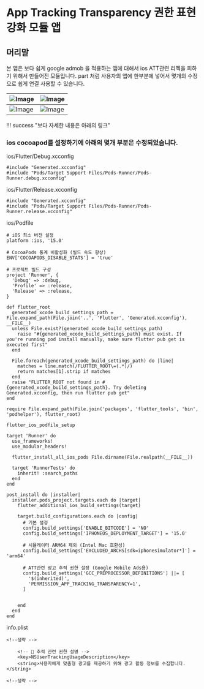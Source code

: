 # App Tracking Transparency 권한 표현 강화 모듈 앱

## 머리말 

본 앱은 보다 쉽게 google admob 을 적용하는 앱에 대해서 ios ATT관련 리젝을 피하기 위해서 만들어진 모듈입니다. 
part 처럼 사용자의 앱에 한부분에 넣어서 몇개의 수정으로 쉽게 연결 사용할 수 있습니다. 

| ![Image](https://github.com/user-attachments/assets/16108d2c-b961-4a3d-bc5c-8b331a768d6f) | ![Image](https://github.com/user-attachments/assets/ace8eee2-e8bd-451b-9c80-a1d0ededfb59)|
| --- | --- |
| ![Image](https://github.com/user-attachments/assets/f32955d1-b574-4e27-9852-8ec6f16368e0) | ![Image](https://github.com/user-attachments/assets/56d50f1b-cb26-41a0-a8ac-d3a562cedf08)|


!!! success "보다 자세한 내용은 아래의 링크"



### ios cocoapod를 설정하기에 아래의 몇개 부분은 수정되었습니다. 

ios/Flutter/Debug.xcconfig
```
#include "Generated.xcconfig"
#include "Pods/Target Support Files/Pods-Runner/Pods-Runner.debug.xcconfig"
```

ios/Flutter/Release.xcconfig
```
#include "Generated.xcconfig"
#include "Pods/Target Support Files/Pods-Runner/Pods-Runner.release.xcconfig"
```

ios/Podfile
```
# iOS 최소 버전 설정
platform :ios, '15.0'

# CocoaPods 통계 비활성화 (빌드 속도 향상)
ENV['COCOAPODS_DISABLE_STATS'] = 'true'

# 프로젝트 빌드 구성
project 'Runner', {
  'Debug' => :debug,
  'Profile' => :release,
  'Release' => :release,
}

def flutter_root
  generated_xcode_build_settings_path = File.expand_path(File.join('..', 'Flutter', 'Generated.xcconfig'), __FILE__)
  unless File.exist?(generated_xcode_build_settings_path)
    raise "#{generated_xcode_build_settings_path} must exist. If you're running pod install manually, make sure flutter pub get is executed first"
  end

  File.foreach(generated_xcode_build_settings_path) do |line|
    matches = line.match(/FLUTTER_ROOT\=(.*)/)
    return matches[1].strip if matches
  end
  raise "FLUTTER_ROOT not found in #{generated_xcode_build_settings_path}. Try deleting Generated.xcconfig, then run flutter pub get"
end

require File.expand_path(File.join('packages', 'flutter_tools', 'bin', 'podhelper'), flutter_root)

flutter_ios_podfile_setup

target 'Runner' do
  use_frameworks!
  use_modular_headers!
  
  flutter_install_all_ios_pods File.dirname(File.realpath(__FILE__))
  
  target 'RunnerTests' do
    inherit! :search_paths
  end
end

post_install do |installer|
  installer.pods_project.targets.each do |target|
    flutter_additional_ios_build_settings(target)
    
    target.build_configurations.each do |config|
      # 기본 설정
      config.build_settings['ENABLE_BITCODE'] = 'NO'
      config.build_settings['IPHONEOS_DEPLOYMENT_TARGET'] = '15.0'
      
      # 시뮬레이터 ARM64 제외 (Intel Mac 호환성)
      config.build_settings['EXCLUDED_ARCHS[sdk=iphonesimulator*]'] = 'arm64'
      
      # ATT관련 광고 추적 권한 설정 (Google Mobile Ads용)
      config.build_settings['GCC_PREPROCESSOR_DEFINITIONS'] ||= [
        '$(inherited)',
        'PERMISSION_APP_TRACKING_TRANSPARENCY=1',
      ]

      
    end
  end
end
```


info.plist
```
<!--생략 -->

    <!-- 🔐 추적 관련 권한 설명 -->
    <key>NSUserTrackingUsageDescription</key>
    <string>사용자에게 맞춤형 광고를 제공하기 위해 광고 활동 정보를 수집합니다.</string>

<!--생략 -->

```
